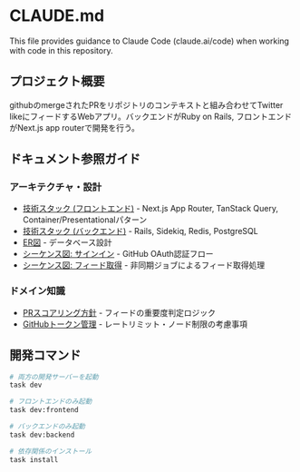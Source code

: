 # CLAUDE.md

This file provides guidance to Claude Code (claude.ai/code) when working with code in this repository.

## プロジェクト概要

githubのmergeされたPRをリポジトリのコンテキストと組み合わせてTwitter likeにフィードするWebアプリ。バックエンドがRuby on Rails, フロントエンドがNext.js app routerで開発を行う。

## ドキュメント参照ガイド

### アーキテクチャ・設計
- [技術スタック (フロントエンド)](docs/tech-stack/frontend.md) - Next.js App Router, TanStack Query, Container/Presentationalパターン
- [技術スタック (バックエンド)](docs/tech-stack/backend.md) - Rails, Sidekiq, Redis, PostgreSQL
- [ER図](docs/er-diagram.md) - データベース設計
- [シーケンス図: サインイン](docs/sequence-diagram/signin-sequence.md) - GitHub OAuth認証フロー
- [シーケンス図: フィード取得](docs/sequence-diagram/get-feed.md) - 非同期ジョブによるフィード取得処理

### ドメイン知識
- [PRスコアリング方針](docs/domain/pr-scoring-method.md) - フィードの重要度判定ロジック
- [GitHubトークン管理](docs/domain/github-token.md) - レートリミット・ノード制限の考慮事項

## 開発コマンド

```bash
# 両方の開発サーバーを起動
task dev

# フロントエンドのみ起動
task dev:frontend

# バックエンドのみ起動
task dev:backend

# 依存関係のインストール
task install
```
